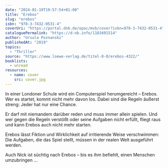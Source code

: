 ```yaml
---
date: "2024-01-19T19:57:54+01:00"
title: "Erebos"
slug: "erebos"
isbn: "978-3-7432-0531-4"
coverUri: "https://portal.dnb.de/opac/mvb/cover?isbn=978-3-7432-0531-4"
cataloguePermalink: "https://d-nb.info/1183491514"
author: "Ursula Poznanski"
publishedAt: "2019"
topics:
  - "Thriller"
source: "https://www.loewe-verlag.de/titel-0-0/erebos-4322/"
booklists:
  - unread
resources:
  - name: cover
    src: cover.jpg
---
```


In einer Londoner Schule wird ein Computerspiel herumgereicht – Erebos. Wer es 
startet, kommt nicht mehr davon los. Dabei sind die Regeln äußerst streng: Jeder 
hat nur eine Chance.

Er darf mit niemandem darüber reden und muss immer allein spielen. Und wer gegen 
die Regeln verstößt oder seine Aufgaben nicht erfüllt, fliegt raus und kann 
Erebos auch nicht mehr starten.

Erebos lässt Fiktion und Wirklichkeit auf irritierende Weise verschwimmen: Die 
Aufgaben, die das Spiel stellt, müssen in der realen Welt ausgeführt werden.

Auch Nick ist süchtig nach Erebos – bis es ihm befiehlt, einen Menschen 
umzubringen …